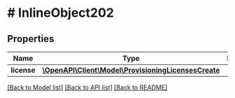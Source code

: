 # # InlineObject202

## Properties

Name | Type | Description | Notes
------------ | ------------- | ------------- | -------------
**license** | [**\OpenAPI\Client\Model\ProvisioningLicensesCreate**](ProvisioningLicensesCreate.md) |  | [optional]

[[Back to Model list]](../../README.md#models) [[Back to API list]](../../README.md#endpoints) [[Back to README]](../../README.md)
